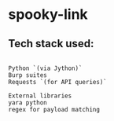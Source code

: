 # spooky-link

## **Tech stack used:**
```

Python `(via Jython)`
Burp suites
Requests `(for API queries)`

External libraries
yara python
regex for payload matching

```


